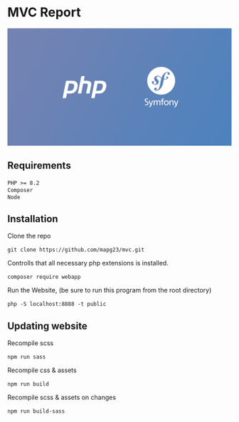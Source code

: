 # MVC Report

![alt text](/public/img/github-picture.jpg)

## Requirements
    PHP >= 8.2
    Composer
    Node

## Installation
Clone the repo
```
git clone https://github.com/mapg23/mvc.git
```

Controlls that all necessary php extensions is installed.
```
composer require webapp
```

Run the Website, (be sure to run this program from the root directory)
```
php -S localhost:8888 -t public
```

## Updating website

Recompile scss
```
npm run sass
```

Recompile css & assets
```
npm run build
```

Recompile scss & assets on changes
```
npm run build-sass
```